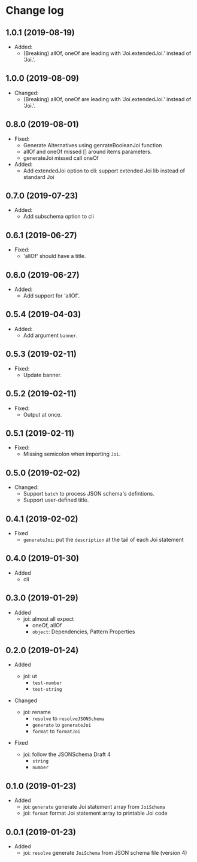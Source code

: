 # Change log

## 1.0.1 (2019-08-19)

* Added:
  * (Breaking) allOf, oneOf are leading with 'Joi.extendedJoi.' instead of 'Joi.'.

## 1.0.0 (2019-08-09)

* Changed:
  * (Breaking) allOf, oneOf are leading with 'Joi.extendedJoi.' instead of 'Joi.'.

## 0.8.0 (2019-08-01)

* Fixed:
  * Generate Alternatives using genrateBooleanJoi function
  * allOf and oneOf missed [] around items parameters.
  * generateJoi missed call oneOf
* Added:
  * Add extendedJoi option to cli: support extended Joi lib instead of standard Joi

## 0.7.0 (2019-07-23)

* Added:
  * Add subschema option to cli

## 0.6.1 (2019-06-27)

* Fixed:
  * 'allOf' should have a title.

## 0.6.0 (2019-06-27)

* Added:
  * Add support for 'allOf'.

## 0.5.4 (2019-04-03)

* Added:
  * Add argument `banner`.

## 0.5.3 (2019-02-11)

* Fixed:
  * Update banner.

## 0.5.2 (2019-02-11)

* Fixed:
  * Output at once.

## 0.5.1 (2019-02-11)

* Fixed:
  * Missing semicolon when importing `Joi`.

## 0.5.0 (2019-02-02)

* Changed:
  * Support `batch` to process JSON schema's defintions.
  * Support user-defined title.
  
## 0.4.1 (2019-02-02)

* Fixed
  * `generateJoi`: put the `description` at the tail of each Joi statement

## 0.4.0 (2019-01-30)

* Added
  * cli

## 0.3.0 (2019-01-29)

* Added
  * joi: almost all expect
    * oneOf, allOf
    * `object`: Dependencies, Pattern Properties

## 0.2.0 (2019-01-24)

* Added
  * joi: ut
    * `test-number`
    * `test-string`

* Changed
  * joi: rename
    * `resolve` to `resolveJSONSchema`
    * `generate` to `generateJoi`
    * `format` to `formatJoi`
  
* Fixed
  * joi: follow the JSONSchema Draft 4
    * `string`
    * `number` 

## 0.1.0 (2019-01-23)

* Added
  * joi: `generate` generate Joi statement array from `JoiSchema`
  * joi: `format` format Joi statement array to printable Joi code

## 0.0.1 (2019-01-23)

* Added
  * joi: `resolve` generate `JoiSchema` from JSON schema file (version 4)

